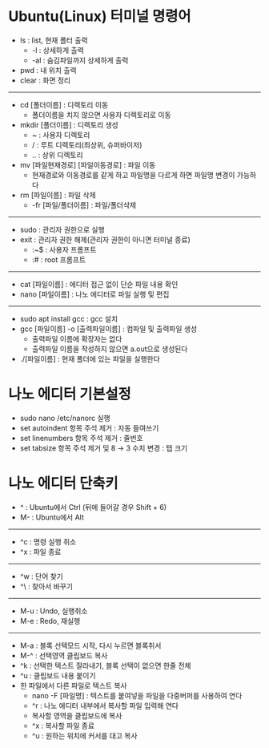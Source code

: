# Ubuntu(Linux) 터미널 명령어
- ls : list, 현재 폴터 출력
    - -l : 상세하게 출력
    - -al : 숨김파일까지 상세하게 출력
- pwd : 내 위치 출력
- clear : 화면 정리
---
- cd [폴더이름] : 디렉토리 이동
    - 폴더이름을 치지 않으면 사용자 디렉토리로 이동
- mkdir [폴더이름] : 디렉토리 생성
    - ~ : 사용자 디렉토리
    - / : 루트 디렉토리(최상위, 슈퍼바이저)
    - .. : 상위 디렉토리
- mv [파일현재경로] [파일이동경로] : 파일 이동
    - 현재경로와 이동경로를 같게 하고 파일명을 다르게 하면 파일명 변경이 가능하다
- rm [파일이름] : 파일 삭제
    - -fr [파일/폴더이름] : 파일/폴더삭제
---
- sudo : 관리자 권한으로 실행
- exit : 관리자 권한 해제(관리자 권한이 아니면 터미널 종료)
    - :~$ : 사용자 프롬프트
    - :# : root 프롬프트
---
- cat [파일이름] : 에디터 접근 없이 단순 파일 내용 확인
- nano [파일이름] : 나노 에디터로 파일 실행 및 편집
---
- sudo apt install gcc : gcc 설치
- gcc [파일이름] -o [출력파일이름] : 컴파일 및 출력파일 생성
    - 출력파일 이름에 확장자는 없다
    - 출력파일 이름을 작성하지 않으면 a.out으로 생성된다
- ./[파일이름] : 현재 폴더에 있는 파일을 실행한다

# 나노 에디터 기본설정
- sudo nano /etc/nanorc 실행
- set autoindent 항목 주석 제거 : 자동 들여쓰기
- set linenumbers 항목 주석 제거 : 줄번호
- set tabsize 항목 주석 제거 및 8 → 3 수치 변경 : 탭 크기

# 나노 에디터 단축키
- ^ : Ubuntu에서 Ctrl (뒤에 들어갈 경우 Shift + 6)
- M- : Ubuntu에서 Alt
---
- ^c : 명령 실행 취소
- ^x : 파일 종료
---
- ^w : 단어 찾기
- ^\ : 찾아서 바꾸기
---
- M-u : Undo, 실행취소
- M-e : Redo, 재실행
---
- M-a : 블록 선택모드 시작, 다시 누르면 블록취서
- M-^ : 선택영역 클립보드 복사
- ^k : 선택한 텍스트 잘라내기, 블록 선택이 없으면 한줄 전체
- ^u : 클립보드 내용 붙이기
- 한 파일에서 다른 파일로 텍스트 복사
    - nano -F [파일명] : 텍스트를 붙여넣을 파일을 다중버퍼를 사용하여 연다
    - ^r : 나노 에디터 내부에서 복사할 파일 입력해 연다
    - 복사할 영역을 클립보드에 복사
    - ^x : 복사할 파일 종료
    - ^u : 원하는 위치에 커서를 대고 복사